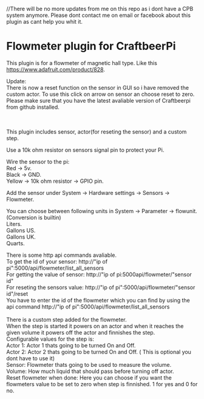 //There will be no more updates from me on this repo as i dont have a CPB system anymore. Please dont contact me on email or facebook about this plugin as cant help you whit it.


# Flowmeter plugin for CraftbeerPi

This plugin is for a flowmeter of magnetic hall type. Like this https://www.adafruit.com/product/828.
<br>

Update: 
<br>
There is now a reset function on the sensor in GUI so i have removed the custom actor. To use this click on arrow on sensor an choose reset to zero.
<br>
Please make sure that you have the latest avaliable version of Craftbeerpi from github installed.

<br>
<br>
This plugin includes sensor, actor(for reseting the sensor) and a custom step.

Use a 10k ohm resistor on sensors signal pin to protect your Pi.

Wire the sensor to the pi:
<br>
Red -> 5v.
<br>
Black -> GND.
<br>
Yellow -> 10k ohm resistor -> GPIO pin.

Add the sensor under System -> Hardware settings -> Sensors -> Flowmeter.

You can choose between following units in System -> Parameter -> flowunit. (Conversion is builtin)
<br>
Liters.
<br>
Gallons US.
<br>
Gallons UK.
<br>
Quarts.
<br>

There is some http api commands avaliable.
<br>
To get the id of your sensor: http://"ip of pi":5000/api/flowmeter/list_all_sensors 
<br>
For getting the value of sensor: http://"ip of pi:5000api/flowmeter/"sensor id"
<br>
For reseting the sensors value: http://"ip of pi":5000/api/flowmeter/"sensor id"/reset
<br>
You have to enter the id of the flowmeter which you can find by using the api command http://"ip of pi":5000/api/flowmeter/list_all_sensors 
<br>
<br>
There is a custom step added for the flowmeter.
<br>
When the step is started it powers on an actor and when it reaches the given volume it powers off the actor and finnishes the step.
<br>
Configurable values for the step is:
<br>
Actor 1: Actor 1 thats going to be turned On and Off.
<br>
Actor 2: Actor 2 thats going to be turned On and Off. ( This is optional you dont have to use it)
<br>
Sensor: Flowmeter thats going to be used to measure the volume.
<br>
Volume: How much liquid that should pass before turning off actor. 
<br>
Reset flowmeter when done: Here you can choose if you want the flowmeters value to be set to zero when step is finnished. 1 for yes and 0 for no.
